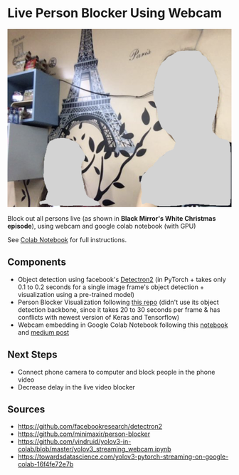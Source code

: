 # Live Person Blocker Using Webcam

<p align="center"><img src="example_image.png" height = "400"></p>

Block out all persons live (as shown in **Black Mirror's White Christmas episode**), using webcam and google colab notebook (with GPU)

See [Colab Notebook](https://github.com/lukysummer/Person-Blocker-Using-Webcam/blob/master/PersonBlocker_Webcam.ipynb) for full instructions.

## Components

* Object detection using facebook's [Detectron2](https://github.com/facebookresearch/detectron2/blob/master/detectron2/utils/visualizer.py) (in PyTorch + takes only 0.1 to 0.2 seconds for a single image frame's object detection + visualization using a pre-trained model)
* Person Blocker Visualization following [this repo](https://github.com/minimaxir/person-blocker) (didn't use its object detection backbone, since it takes 20 to 30 seconds per frame & has conflicts with newest version of Keras and Tensorflow)
* Webcam embedding in Google Colab Notebook following this [notebook](https://github.com/vindruid/yolov3-in-colab/blob/master/yolov3_streaming_webcam.ipynb) and [medium post](https://towardsdatascience.com/yolov3-pytorch-streaming-on-google-colab-16f4fe72e7b)

## Next Steps

* Connect phone camera to computer and block people in the phone video
* Decrease delay in the live video blocker
		  
## Sources

* https://github.com/facebookresearch/detectron2
* https://github.com/minimaxir/person-blocker 
* https://github.com/vindruid/yolov3-in-colab/blob/master/yolov3_streaming_webcam.ipynb
* https://towardsdatascience.com/yolov3-pytorch-streaming-on-google-colab-16f4fe72e7b
